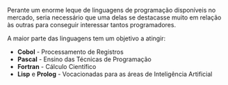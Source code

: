 Perante um enorme leque de linguagens de programação disponíveis no mercado, seria necessário que uma delas se destacasse muito em relação às outras para conseguir interessar tantos programadores.

A maior parte das linguagens tem um objetivo a atingir:

- **Cobol** - Processamento de Registros
- **Pascal** - Ensino das Técnicas de Programação
- **Fortran** - Cálculo Científico
- **Lisp** e **Prolog** - Vocacionadas para as áreas de Inteligência Artificial
